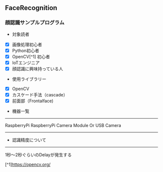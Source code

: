 ## FaceRecognition
### 顔認識サンプルプログラム

+ 対象読者

- [x] 画像処理初心者
- [x] Python初心者
- [x] OpenCV[^1] 初心者
- [x] IoTエンジニア
- [x] 顔認識に興味持っている人

+ 使用ライブラリー

- [x] OpenCV
- [x] カスケード手法（cascade）
- [x] 前面部（Frontalface)

+ 機器一覧
* * *
RaspberryPi
RaspberryPi Camera Module Or USB Camera
* * *
+ 認識精度について
* * *
1秒～2秒ぐらいのDelayが発生する


[^1]https://opencv.org/



